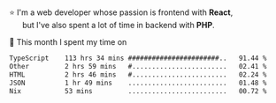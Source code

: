⭐ I'm a web developer whose passion is frontend with <b>React</b>,<br/>
&nbsp; &nbsp; &nbsp; but I've also spent a lot of time in backend with <b>PHP</b>.

📅 This month I spent my time on

<!--START_SECTION:waka-->

```txt
TypeScript    113 hrs 34 mins #######################..   91.44 %
Other         2 hrs 59 mins   #........................   02.41 %
HTML          2 hrs 46 mins   #........................   02.24 %
JSON          1 hr 49 mins    .........................   01.48 %
Nix           53 mins         .........................   00.72 %
```

<!--END_SECTION:waka-->

